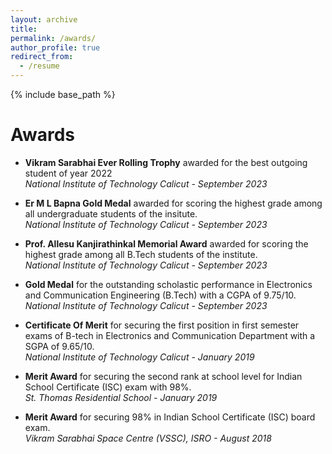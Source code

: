 ```yaml
---
layout: archive
title: 
permalink: /awards/
author_profile: true
redirect_from:
  - /resume
---
```


{% include base_path %}


Awards
======
* **Vikram Sarabhai Ever Rolling Trophy** awarded for the best outgoing student of year 2022 \
 *National Institute of Technology Calicut - September 2023*

* **Er M L Bapna Gold Medal** awarded for scoring the highest grade among all undergraduate students of the insitute.\
*National Institute of Technology Calicut - September 2023*

* **Prof. Allesu Kanjirathinkal Memorial Award** awarded for scoring the highest grade among all B.Tech students of the institute. \
*National Institute of Technology Calicut - September 2023*

* **Gold Medal** for the outstanding scholastic performance in Electronics and Communication Engineering (B.Tech) with a CGPA of 9.75/10. \
*National Institute of Technology Calicut - September 2023*

* **Certificate Of Merit** for securing the first position in first semester exams of B-tech in Electronics and Communication Department with a SGPA of 9.65/10.\
*National Institute of Technology Calicut - January 2019*

* **Merit Award** for securing the second rank at school level for Indian School Certificate (ISC) exam with 98%. \
*St. Thomas Residential School - January 2019*

* **Merit Award** for securing 98% in Indian School Certificate (ISC) board exam. \
*Vikram Sarabhai Space Centre (VSSC), ISRO - August 2018*